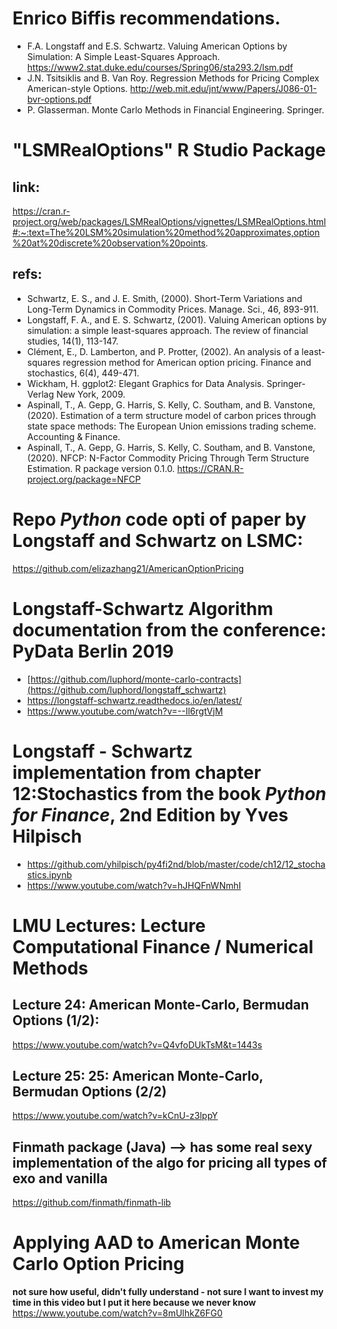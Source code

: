 # Enrico Biffis recommendations.
- F.A. Longstaff and E.S. Schwartz. Valuing American Options by Simulation: A Simple
Least-Squares Approach.
https://www2.stat.duke.edu/courses/Spring06/sta293.2/lsm.pdf
- J.N. Tsitsiklis and B. Van Roy. Regression Methods for Pricing Complex American-style
Options. http://web.mit.edu/jnt/www/Papers/J086-01-bvr-options.pdf
- P. Glasserman. Monte Carlo Methods in Financial Engineering. Springer.

# "LSMRealOptions" R Studio Package 
## link:
https://cran.r-project.org/web/packages/LSMRealOptions/vignettes/LSMRealOptions.html#:~:text=The%20LSM%20simulation%20method%20approximates,option%20at%20discrete%20observation%20points.
## refs:
- Schwartz, E. S., and J. E. Smith, (2000). Short-Term Variations and Long-Term Dynamics in Commodity Prices. Manage. Sci., 46, 893-911.
- Longstaff, F. A., and E. S. Schwartz, (2001). Valuing American options by simulation: a simple least-squares approach. The review of financial studies, 14(1), 113-147.
- Clément, E., D. Lamberton, and P. Protter, (2002). An analysis of a least-squares regression method for American option pricing. Finance and stochastics, 6(4), 449-471.
- Wickham, H. ggplot2: Elegant Graphics for Data Analysis. Springer-Verlag New York, 2009.
- Aspinall, T., A. Gepp, G. Harris, S. Kelly, C. Southam, and B. Vanstone, (2020). Estimation of a term structure model of carbon prices through state space methods: The European Union emissions trading scheme. Accounting & Finance.
- Aspinall, T., A. Gepp, G. Harris, S. Kelly, C. Southam, and B. Vanstone, (2020). NFCP: N-Factor Commodity Pricing Through Term Structure Estimation. R package version 0.1.0. https://CRAN.R-project.org/package=NFCP

# Repo ***Python*** code opti of paper by Longstaff and Schwartz on LSMC:
https://github.com/elizazhang21/AmericanOptionPricing

# Longstaff-Schwartz Algorithm documentation from the conference: PyData Berlin 2019
- [https://github.com/luphord/monte-carlo-contracts](https://github.com/luphord/longstaff_schwartz)
- https://longstaff-schwartz.readthedocs.io/en/latest/
- https://www.youtube.com/watch?v=--Il6rgtVjM

# Longstaff - Schwartz implementation from chapter 12:Stochastics from the book *Python for Finance*, 2nd Edition by Yves Hilpisch
- https://github.com/yhilpisch/py4fi2nd/blob/master/code/ch12/12_stochastics.ipynb
- https://www.youtube.com/watch?v=hJHQFnWNmhI

# LMU Lectures: Lecture Computational Finance / Numerical Methods 
## Lecture 24: American Monte-Carlo, Bermudan Options (1/2):
https://www.youtube.com/watch?v=Q4vfoDUkTsM&t=1443s
## Lecture 25: 25: American Monte-Carlo, Bermudan Options (2/2)
https://www.youtube.com/watch?v=kCnU-z3lppY
## Finmath package (Java) --> has some real sexy implementation of the algo for pricing all types of exo and vanilla
https://github.com/finmath/finmath-lib

# Applying AAD to American Monte Carlo Option Pricing 
**not sure how useful, didn't fully understand - not sure I want to invest my time in this video but I put it here because we never know**
https://www.youtube.com/watch?v=8mUlhkZ6FG0
